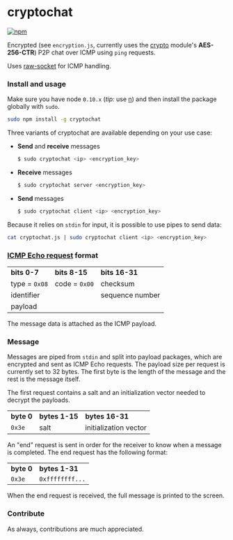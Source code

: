 # cryptochat

[![npm](https://img.shields.io/npm/dm/cryptochat.svg?style=flat-square)]()

Encrypted (see ```encryption.js```, currently uses the [crypto](https://nodejs.org/api/crypto.html) module's **AES-256-CTR**) P2P chat over ICMP using ```ping``` requests.

Uses [raw-socket](http://npmjs.org/package/raw-socket) for ICMP handling.

### Install and usage

Make sure you have node ```0.10.x``` (*tip:* use [n](https://www.npmjs.com/package/n)) and then install the package globally with ```sudo```.

```bash
sudo npm install -g cryptochat
```

Three variants of cryptochat are available depending on your use case:

* **Send** and **receive** messages
  ```bash
  $ sudo cryptochat <ip> <encryption_key>
  ```

* **Receive** messages
  ```bash
  $ sudo cryptochat server <encryption_key>
  ```

* **Send** messages
  ```bash
  $ sudo cryptochat client <ip> <encryption_key>
  ```

Because it relies on ```stdin``` for input, it is possible to use pipes to send data:

```bash
cat cryptochat.js | sudo cryptochat client <ip> <encryption_key>
```

### [ICMP Echo request](https://en.wikipedia.org/wiki/Ping_(networking_utility)) format

<table>
  <tr>
    <td><b>bits 0-7</b></td>
    <td><b>bits 8-15</b></td>
    <td><b>bits 16-31</b></td>
  </tr>
  <tr>
    <td>type = <code>0x08</code></td>
    <td>code = <code>0x00</code></td>
    <td>checksum</td>
  </tr>
  <tr>
    <td colspan="2">identifier</td>
    <td>sequence number</td>
  </tr>
  <tr>
    <td colspan="3">payload</td>
  </tr>
</table>

The message data is attached as the ICMP payload.

### Message
Messages are piped from ```stdin``` and split into payload packages, which are encrypted and sent as ICMP Echo requests. The payload size per request is currently set to 32 bytes. The first byte is the length of the message and the rest is the message itself.

The first request contains a salt and an initialization vector needed to decrypt the payloads.

<table>
  <tr>
    <td><b>byte 0</b></td>
    <td><b>bytes 1-15</b></td>
    <td><b>bytes 16-31</b></td>
  </tr>
  <tr>
    <td><code>0x3e</code></td>
    <td>salt</td>
    <td>initialization vector</td>
  </tr>
</table>

An "end" request is sent in order for the receiver to know when a message is completed. The end request has the following format:

<table>
  <tr>
    <td><b>byte 0</b></td>
    <td><b>bytes 1-31</b></td>
  </tr>
  <tr>
    <td><code>0x3e</code></td>
    <td><code>0xffffffff...</code></td>
  </tr>
</table>

When the end request is received, the full message is printed to the screen.

### Contribute

As always, contributions are much appreciated.
